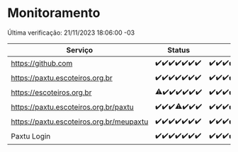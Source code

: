 # Monitoramento

Última verificação: 21/11/2023 18:06:00 -03

|Serviço|Status|Últimas 24h|
|---|---|---|
|https://github.com|<span title="2023-11-14: OK=24">✔️</span><span title="2023-11-15: OK=24">✔️</span><span title="2023-11-16: OK=24">✔️</span><span title="2023-11-17: OK=24">✔️</span><span title="2023-11-18: OK=24">✔️</span><span title="2023-11-19: OK=24">✔️</span><span title="2023-11-20: OK=22">✔️</span>|<span title="20/11/2023 19:06:00 -03 : 200">✔️</span><span title="20/11/2023 20:06:00 -03 : 200">✔️</span><span title="20/11/2023 21:31:00 -03 : 200">✔️</span><span title="20/11/2023 22:52:00 -03 : 200">✔️</span><span title="20/11/2023 23:24:00 -03 : 200">✔️</span><span title="21/11/2023 00:07:00 -03 : 200">✔️</span><span title="21/11/2023 01:08:00 -03 : 200">✔️</span><span title="21/11/2023 02:06:00 -03 : 200">✔️</span><span title="21/11/2023 03:08:00 -03 : 200">✔️</span><span title="21/11/2023 04:05:00 -03 : 200">✔️</span><span title="21/11/2023 05:09:00 -03 : 200">✔️</span><span title="21/11/2023 06:06:00 -03 : 200">✔️</span><span title="21/11/2023 07:12:00 -03 : 200">✔️</span><span title="21/11/2023 08:04:00 -03 : 200">✔️</span><span title="21/11/2023 09:12:00 -03 : 200">✔️</span><span title="21/11/2023 10:10:00 -03 : 200">✔️</span><span title="21/11/2023 11:06:00 -03 : 200">✔️</span><span title="21/11/2023 12:04:00 -03 : 200">✔️</span><span title="21/11/2023 13:08:00 -03 : 200">✔️</span><span title="21/11/2023 14:06:00 -03 : 200">✔️</span><span title="21/11/2023 15:08:00 -03 : 200">✔️</span><span title="21/11/2023 16:04:00 -03 : 200">✔️</span><span title="21/11/2023 17:06:00 -03 : 200">✔️</span><span title="21/11/2023 18:05:00 -03 : 200">✔️</span>|
|https://paxtu.escoteiros.org.br|<span title="2023-11-14: OK=24">✔️</span><span title="2023-11-15: OK=24">✔️</span><span title="2023-11-16: OK=24">✔️</span><span title="2023-11-17: OK=24">✔️</span><span title="2023-11-18: OK=24">✔️</span><span title="2023-11-19: OK=24">✔️</span><span title="2023-11-20: OK=22">✔️</span>|<span title="20/11/2023 19:06:00 -03 : 200">✔️</span><span title="20/11/2023 20:06:00 -03 : 200">✔️</span><span title="20/11/2023 21:31:00 -03 : 200">✔️</span><span title="20/11/2023 22:52:00 -03 : 200">✔️</span><span title="20/11/2023 23:24:00 -03 : 200">✔️</span><span title="21/11/2023 00:07:00 -03 : 200">✔️</span><span title="21/11/2023 01:08:00 -03 : 200">✔️</span><span title="21/11/2023 02:06:00 -03 : 200">✔️</span><span title="21/11/2023 03:08:00 -03 : 200">✔️</span><span title="21/11/2023 04:05:00 -03 : 200">✔️</span><span title="21/11/2023 05:09:00 -03 : 200">✔️</span><span title="21/11/2023 06:06:00 -03 : 200">✔️</span><span title="21/11/2023 07:12:00 -03 : 200">✔️</span><span title="21/11/2023 08:04:00 -03 : 200">✔️</span><span title="21/11/2023 09:12:00 -03 : 200">✔️</span><span title="21/11/2023 10:10:00 -03 : 200">✔️</span><span title="21/11/2023 11:06:00 -03 : 200">✔️</span><span title="21/11/2023 12:04:00 -03 : 200">✔️</span><span title="21/11/2023 13:08:00 -03 : 200">✔️</span><span title="21/11/2023 14:06:00 -03 : 200">✔️</span><span title="21/11/2023 15:08:00 -03 : 200">✔️</span><span title="21/11/2023 16:04:00 -03 : 200">✔️</span><span title="21/11/2023 17:06:00 -03 : 200">✔️</span><span title="21/11/2023 18:05:00 -03 : 200">✔️</span>|
|https://escoteiros.org.br|<span title="2023-11-14: OK=23, Falhas=1">⚠️</span><span title="2023-11-15: OK=24">✔️</span><span title="2023-11-16: OK=24">✔️</span><span title="2023-11-17: OK=24">✔️</span><span title="2023-11-18: OK=24">✔️</span><span title="2023-11-19: OK=24">✔️</span><span title="2023-11-20: OK=22">✔️</span>|<span title="20/11/2023 19:06:00 -03 : 200">✔️</span><span title="20/11/2023 20:06:00 -03 : 200">✔️</span><span title="20/11/2023 21:31:00 -03 : 200">✔️</span><span title="20/11/2023 22:52:00 -03 : 200">✔️</span><span title="20/11/2023 23:24:00 -03 : 200">✔️</span><span title="21/11/2023 00:07:00 -03 : 200">✔️</span><span title="21/11/2023 01:08:00 -03 : 200">✔️</span><span title="21/11/2023 02:06:00 -03 : 200">✔️</span><span title="21/11/2023 03:08:00 -03 : 200">✔️</span><span title="21/11/2023 04:05:00 -03 : 200">✔️</span><span title="21/11/2023 05:09:00 -03 : 200">✔️</span><span title="21/11/2023 06:06:00 -03 : 200">✔️</span><span title="21/11/2023 07:12:00 -03 : 200">✔️</span><span title="21/11/2023 08:04:00 -03 : 200">✔️</span><span title="21/11/2023 09:12:00 -03 : 200">✔️</span><span title="21/11/2023 10:10:00 -03 : 200">✔️</span><span title="21/11/2023 11:06:00 -03 : 200">✔️</span><span title="21/11/2023 12:04:00 -03 : 200">✔️</span><span title="21/11/2023 13:08:00 -03 : 200">✔️</span><span title="21/11/2023 14:06:00 -03 : 200">✔️</span><span title="21/11/2023 15:08:00 -03 : 200">✔️</span><span title="21/11/2023 16:04:00 -03 : 200">✔️</span><span title="21/11/2023 17:06:00 -03 : 200">✔️</span><span title="21/11/2023 18:05:00 -03 : 200">✔️</span>|
|https://paxtu.escoteiros.org.br/paxtu|<span title="2023-11-14: OK=24">✔️</span><span title="2023-11-15: OK=24">✔️</span><span title="2023-11-16: OK=24">✔️</span><span title="2023-11-17: OK=23, Falhas=1">⚠️</span><span title="2023-11-18: OK=24">✔️</span><span title="2023-11-19: OK=24">✔️</span><span title="2023-11-20: OK=22">✔️</span>|<span title="20/11/2023 19:06:00 -03 : 200">✔️</span><span title="20/11/2023 20:06:00 -03 : 200">✔️</span><span title="20/11/2023 21:31:00 -03 : 200">✔️</span><span title="20/11/2023 22:52:00 -03 : 200">✔️</span><span title="20/11/2023 23:24:00 -03 : 200">✔️</span><span title="21/11/2023 00:07:00 -03 : 200">✔️</span><span title="21/11/2023 01:08:00 -03 : 200">✔️</span><span title="21/11/2023 02:06:00 -03 : 200">✔️</span><span title="21/11/2023 03:08:00 -03 : 200">✔️</span><span title="21/11/2023 04:05:00 -03 : 200">✔️</span><span title="21/11/2023 05:09:00 -03 : 200">✔️</span><span title="21/11/2023 06:06:00 -03 : 200">✔️</span><span title="21/11/2023 07:12:00 -03 : 200">✔️</span><span title="21/11/2023 08:04:00 -03 : 200">✔️</span><span title="21/11/2023 09:12:00 -03 : 200">✔️</span><span title="21/11/2023 10:10:00 -03 : 200">✔️</span><span title="21/11/2023 11:06:00 -03 : 200">✔️</span><span title="21/11/2023 12:04:00 -03 : 200">✔️</span><span title="21/11/2023 13:08:00 -03 : 200">✔️</span><span title="21/11/2023 14:06:00 -03 : 200">✔️</span><span title="21/11/2023 15:08:00 -03 : 200">✔️</span><span title="21/11/2023 16:04:00 -03 : 200">✔️</span><span title="21/11/2023 17:06:00 -03 : 200">✔️</span><span title="21/11/2023 18:06:00 -03 : 200">✔️</span>|
|https://paxtu.escoteiros.org.br/meupaxtu|<span title="2023-11-14: OK=24">✔️</span><span title="2023-11-15: OK=24">✔️</span><span title="2023-11-16: OK=24">✔️</span><span title="2023-11-17: OK=24">✔️</span><span title="2023-11-18: OK=24">✔️</span><span title="2023-11-19: OK=24">✔️</span><span title="2023-11-20: OK=22">✔️</span>|<span title="20/11/2023 19:06:00 -03 : 200">✔️</span><span title="20/11/2023 20:06:00 -03 : 200">✔️</span><span title="20/11/2023 21:31:00 -03 : 200">✔️</span><span title="20/11/2023 22:52:00 -03 : 200">✔️</span><span title="20/11/2023 23:24:00 -03 : 200">✔️</span><span title="21/11/2023 00:07:00 -03 : 200">✔️</span><span title="21/11/2023 01:08:00 -03 : 200">✔️</span><span title="21/11/2023 02:06:00 -03 : 200">✔️</span><span title="21/11/2023 03:08:00 -03 : 200">✔️</span><span title="21/11/2023 04:05:00 -03 : 200">✔️</span><span title="21/11/2023 05:09:00 -03 : 200">✔️</span><span title="21/11/2023 06:06:00 -03 : 200">✔️</span><span title="21/11/2023 07:12:00 -03 : 200">✔️</span><span title="21/11/2023 08:04:00 -03 : 200">✔️</span><span title="21/11/2023 09:12:00 -03 : 200">✔️</span><span title="21/11/2023 10:10:00 -03 : 200">✔️</span><span title="21/11/2023 11:06:00 -03 : 200">✔️</span><span title="21/11/2023 12:04:00 -03 : 200">✔️</span><span title="21/11/2023 13:08:00 -03 : 200">✔️</span><span title="21/11/2023 14:06:00 -03 : 200">✔️</span><span title="21/11/2023 15:08:00 -03 : 200">✔️</span><span title="21/11/2023 16:04:00 -03 : 200">✔️</span><span title="21/11/2023 17:06:00 -03 : 200">✔️</span><span title="21/11/2023 18:06:00 -03 : 200">✔️</span>|
|Paxtu Login|<span title="2023-11-14: OK=24">✔️</span><span title="2023-11-15: OK=24">✔️</span><span title="2023-11-16: OK=24">✔️</span><span title="2023-11-17: OK=24">✔️</span><span title="2023-11-18: OK=24">✔️</span><span title="2023-11-19: OK=24">✔️</span><span title="2023-11-20: OK=22">✔️</span>|<span title="20/11/2023 19:06:00 -03 : 200">✔️</span><span title="20/11/2023 20:06:00 -03 : 200">✔️</span><span title="20/11/2023 21:31:00 -03 : 200">✔️</span><span title="20/11/2023 22:52:00 -03 : 200">✔️</span><span title="20/11/2023 23:24:00 -03 : 200">✔️</span><span title="21/11/2023 00:07:00 -03 : 200">✔️</span><span title="21/11/2023 01:08:00 -03 : 200">✔️</span><span title="21/11/2023 02:06:00 -03 : 200">✔️</span><span title="21/11/2023 03:08:00 -03 : 200">✔️</span><span title="21/11/2023 04:05:00 -03 : 200">✔️</span><span title="21/11/2023 05:09:00 -03 : 200">✔️</span><span title="21/11/2023 06:06:00 -03 : 200">✔️</span><span title="21/11/2023 07:12:00 -03 : 200">✔️</span><span title="21/11/2023 08:04:00 -03 : 200">✔️</span><span title="21/11/2023 09:12:00 -03 : 200">✔️</span><span title="21/11/2023 10:10:00 -03 : 200">✔️</span><span title="21/11/2023 11:06:00 -03 : 200">✔️</span><span title="21/11/2023 12:04:00 -03 : 200">✔️</span><span title="21/11/2023 13:08:00 -03 : 200">✔️</span><span title="21/11/2023 14:06:00 -03 : 200">✔️</span><span title="21/11/2023 15:08:00 -03 : 200">✔️</span><span title="21/11/2023 16:04:00 -03 : 200">✔️</span><span title="21/11/2023 17:06:00 -03 : 200">✔️</span><span title="21/11/2023 18:06:00 -03 : 200">✔️</span>|
